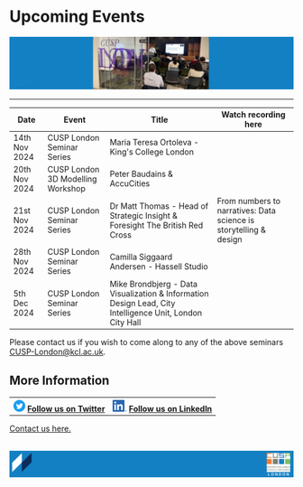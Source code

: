 # Upcoming Events

![PhDConf3](./assets/PhDConf3.png) <br>

-------------------------------- 

| Date        | Event    | Title      | Watch recording here |
| ------------- | ---------- | ---------- | ---------- |
|14th Nov 2024|CUSP London Seminar Series|Maria Teresa Ortoleva - King's College London|
|20th Nov 2024|CUSP London 3D Modelling Workshop|Peter Baudains & AccuCities|
|21st Nov 2024|CUSP London Seminar Series|Dr Matt Thomas - Head of Strategic Insight & Foresight The British Red Cross| From numbers to narratives: Data science is storytelling & design|                                
|28th Nov 2024|CUSP London Seminar Series|Camilla Siggaard Andersen - Hassell Studio|
5th Dec 2024|CUSP London Seminar Series|Mike Brondbjerg - Data Visualization & Information Design Lead, City Intelligence Unit, London City Hall|


Please contact us if you wish to come along to any of the above seminars CUSP-London@kcl.ac.uk.

## More Information

<table border="0" cellspacing="0" cellpadding="0">
  <tr>
    <th>
<a href="https://twitter.com/cusplondon?lang=en"><img src="./assets/Twitterblue.svg" alt="Twitter" style="width:21px;height:21px;"></a>
<a href="https://twitter.com/cusplondon?lang=en">Follow us on Twitter</a>
    </th>
        <th>
<a href="https://www.linkedin.com/company/centre-for-urban-science-and-progress-london-cusp-london-king-s-college-london/"><img src="./assets/LI-In-Bug.png" alt="Linked In" style="height:21px;"></a>
<a href="https://www.linkedin.com/company/centre-for-urban-science-and-progress-london-cusp-london-king-s-college-london/)">Follow us on LinkedIn</a>
       </th>
   </tr>
</table>
  
[Contact us here.](./YouCanJoinUs.md)<br><br>

![CUSP London Logo](./assets/CUSPbanner_thin_03.png)
